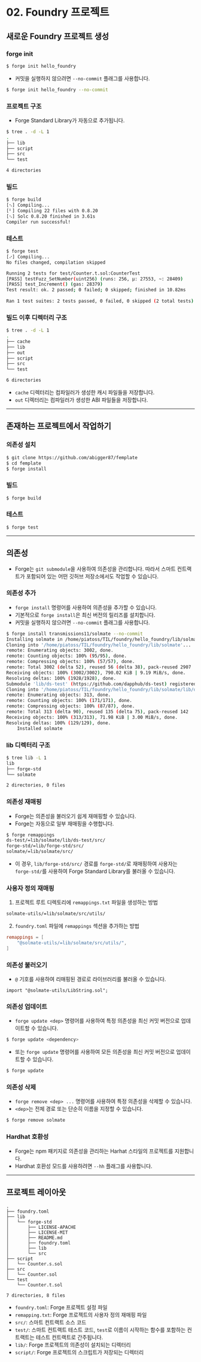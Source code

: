 # 02. Foundry 프로젝트

## 새로운 Foundry 프로젝트 생성

### forge init 

```bash
$ forge init hello_foundry
```

- 커밋을 실행하지 않으려면 `--no-commit` 플래그를 사용합니다.

```bash
$ forge init hello_foundry --no-commit
```

### 프로젝트 구조

- Forge Standard Library가 자동으로 추가됩니다.

```bash
$ tree . -d -L 1
.
├── lib
├── script
├── src
└── test

4 directories
```

### 빌드

```bash
$ forge build
[⠢] Compiling...
[⠃] Compiling 22 files with 0.8.20
[⠢] Solc 0.8.20 finished in 3.61s
Compiler run successful!
```

### 테스트

```bash
$ forge test
[⠔] Compiling...
No files changed, compilation skipped

Running 2 tests for test/Counter.t.sol:CounterTest
[PASS] testFuzz_SetNumber(uint256) (runs: 256, μ: 27553, ~: 28409)
[PASS] test_Increment() (gas: 28379)
Test result: ok. 2 passed; 0 failed; 0 skipped; finished in 10.82ms
 
Ran 1 test suites: 2 tests passed, 0 failed, 0 skipped (2 total tests)
```

### 빌드 이후 디렉터리 구조

```bash
$ tree . -d -L 1
.
├── cache
├── lib
├── out
├── script
├── src
└── test

6 directories
```

- `cache` 디렉터리는 컴파일러가 생성한 캐시 파일들을 저장합니다.
- `out` 디렉터리는 컴파일러가 생성한 ABI 파일들을 저장합니다.

---

## 존재하는 프로젝트에서 작업하기

### 의존성 설치

```bash
$ git clone https://github.com/abigger87/femplate
$ cd femplate
$ forge install
```

### 빌드

```bash
$ forge build
```

### 테스트

```bash
$ forge test
```

---

## 의존성

- Forge는 `git submodule`을 사용하여 의존성을 관리합니다. 따라서 스마트 컨트랙트가 포함되어 있는 어떤 깃허브 저장소에서도 작업할 수 있습니다.

### 의존성 추가

- `forge install` 명령어를 사용하여 의존성을 추가할 수 있습니다.
- 기본적으로 `forge install`은 최신 버전의 릴리즈를 설치합니다.
- 커밋을 실행하지 않으려면 `--no-commit` 플래그를 사용합니다.

```bash
$ forge install transmissions11/solmate --no-commit
Installing solmate in /home/piatoss/TIL/foundry/hello_foundry/lib/solmate (url: Some("https://github.com/transmissions11/solmate"), tag: None)
Cloning into '/home/piatoss/TIL/foundry/hello_foundry/lib/solmate'...
remote: Enumerating objects: 3002, done.
remote: Counting objects: 100% (95/95), done.
remote: Compressing objects: 100% (57/57), done.
remote: Total 3002 (delta 52), reused 56 (delta 38), pack-reused 2907
Receiving objects: 100% (3002/3002), 790.02 KiB | 9.19 MiB/s, done.
Resolving deltas: 100% (1928/1928), done.
Submodule 'lib/ds-test' (https://github.com/dapphub/ds-test) registered for path 'lib/solmate/lib/ds-test'
Cloning into '/home/piatoss/TIL/foundry/hello_foundry/lib/solmate/lib/ds-test'...
remote: Enumerating objects: 313, done.        
remote: Counting objects: 100% (171/171), done.        
remote: Compressing objects: 100% (87/87), done.        
remote: Total 313 (delta 90), reused 135 (delta 75), pack-reused 142        
Receiving objects: 100% (313/313), 71.98 KiB | 3.00 MiB/s, done.
Resolving deltas: 100% (129/129), done.
    Installed solmate
```

### lib 디렉터리 구조

```bash
$ tree lib -L 1
lib
├── forge-std
└── solmate

2 directories, 0 files
```

### 의존성 재매핑

- Forge는 의존성을 불러오기 쉽게 재매핑할 수 있습니다.
- Forge는 자동으로 일부 재매핑을 수행합니다.

```bash
$ forge remappings
ds-test/=lib/solmate/lib/ds-test/src/
forge-std/=lib/forge-std/src/
solmate/=lib/solmate/src/
```

- 이 경우, `lib/forge-std/src/` 경로를 `forge-std/`로 재매핑하여 사용자는 `forge-std/`를 사용하여 Forge Standard Library를 불러올 수 있습니다.

### 사용자 정의 재매핑

1. 프로젝트 루트 디렉토리에 `remappings.txt` 파일을 생성하는 방법

```txt
solmate-utils/=lib/solmate/src/utils/
```

2. `foundry.toml` 파일에 `remappings` 섹션을 추가하는 방법

```toml
remappings = [
    "@solmate-utils/=lib/solmate/src/utils/",
]
```

### 의존성 불러오기

- `@` 기호를 사용하여 리매핑된 경로로 라이브러리를 불러올 수 있습니다.

```solidity
import "@solmate-utils/LibString.sol";
```

### 의존성 업데이트

- `forge update <dep>` 명령어를 사용하여 특정 의존성을 최신 커밋 버전으로 업데이트할 수 있습니다.

```bash
$ forge update <dependency>
```

- 또는 `forge update` 명령어를 사용하여 모든 의존성을 최신 커밋 버전으로 업데이트할 수 있습니다.

```bash
$ forge update
```

### 의존성 삭제

- `forge remove <dep> ...` 명령어를 사용하여 특정 의존성을 삭제할 수 있습니다.
- `<dep>`는 전체 경로 또는 단순히 이름을 지정할 수 있습니다.

```bash
$ forge remove solmate
```

### Hardhat 호환성

- Forge는 npm 패키지로 의존성을 관리하는 Harhat 스타일의 프로젝트를 지원합니다.
- Hardhat 호환성 모드를 사용하려면 `--hh` 플래그를 사용합니다.

---

## 프로젝트 레이아웃

```
.
├── foundry.toml
├── lib
│   └── forge-std
│       ├── LICENSE-APACHE
│       ├── LICENSE-MIT
│       ├── README.md
│       ├── foundry.toml
│       ├── lib
│       └── src
├── script
│   └── Counter.s.sol
├── src
│   └── Counter.sol
└── test
    └── Counter.t.sol

7 directories, 8 files
```

- `foundry.toml`: Forge 프로젝트 설정 파일
- `remapping.txt`: Forge 프로젝트의 사용자 정의 재매핑 파일
- `src/`: 스마트 컨트랙트 소스 코드
- `test/`: 스마트 컨트랙트 테스트 코드, `test`로 이름이 시작하는 함수를 포함하는 컨트랙트는 테스트 컨트랙트로 간주됩니다.
- `lib/`: Forge 프로젝트의 의존성이 설치되는 디렉터리
- `script/`: Forge 프로젝트의 스크립트가 저장되는 디렉터리